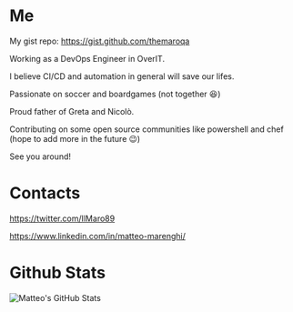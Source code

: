 # Me

My gist repo: https://gist.github.com/themaroqa

Working as a DevOps Engineer in OverIT.

I believe CI/CD and automation in general will save our lifes.

Passionate on soccer and boardgames (not together 😆)

Proud father of Greta and Nicolò.

Contributing on some open source communities like powershell and chef (hope to add more in the future 😉)

See you around!

# Contacts
https://twitter.com/IlMaro89

https://www.linkedin.com/in/matteo-marenghi/

# Github Stats
  
  <img align="left" alt="Matteo's GitHub Stats" src="https://github-readme-stats.vercel.app/api?username=themaroqa&show_icons=true&hide_border=true&count_private=true&theme=radical" />
